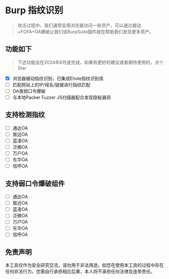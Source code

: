# Burp 指纹识别
> 攻击过程中，我们通常会用浏览器访问一些资产，可以通过被动+FOFA+OA爆破让我们该BurpSuite插件就在帮助我们发现更多资产。

## 功能如下
> 下述功能会在2024年6月底完成，如果有更好的建议或者期待使用的，点个Star
- [x] 浏览器被动指纹识别，已集成Ehole指纹识别库
- [ ] 匹配网站上的IP/域名/链接进行指纹匹配
- [ ] OA类弱口令爆破
- [ ] 与本地Packer Fuzzer JS扫描器配合发现隐秘漏洞

## 支持检测指纹

- [ ] 通达OA
- [ ] 致远OA
- [ ] 蓝凌OA
- [ ] 泛微OA
- [ ] 万户OA
- [ ] 东华OA
- [ ] 信呼OA

## 支持弱口令爆破组件
- [ ] 通达OA
- [ ] 致远OA
- [ ] 蓝凌OA
- [ ] 泛微OA
- [ ] 万户OA
- [ ] 东华OA
- [ ] 信呼OA

## 免责声明

本工具仅作为安全研究交流，请勿用于非法用途。如您在使用本工具的过程中存在任何非法行为，您需自行承担相应后果，本人将不承担任何法律及连带责任。
